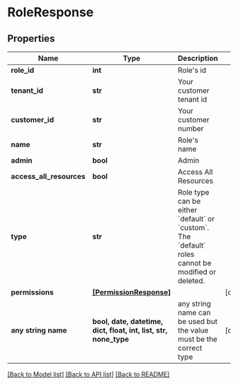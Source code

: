 # RoleResponse


## Properties
Name | Type | Description | Notes
------------ | ------------- | ------------- | -------------
**role_id** | **int** | Role&#39;s id | 
**tenant_id** | **str** | Your customer tenant id | 
**customer_id** | **str** | Your customer number | 
**name** | **str** | Role&#39;s name | 
**admin** | **bool** | Admin | 
**access_all_resources** | **bool** | Access All Resources | 
**type** | **str** | Role type can be either &#x60;default&#x60; or &#x60;custom&#x60;. The &#x60;default&#x60; roles cannot be modified or deleted. | 
**permissions** | [**[PermissionResponse]**](PermissionResponse.md) |  | [optional] 
**any string name** | **bool, date, datetime, dict, float, int, list, str, none_type** | any string name can be used but the value must be the correct type | [optional]

[[Back to Model list]](../README.md#documentation-for-models) [[Back to API list]](../README.md#documentation-for-api-endpoints) [[Back to README]](../README.md)


